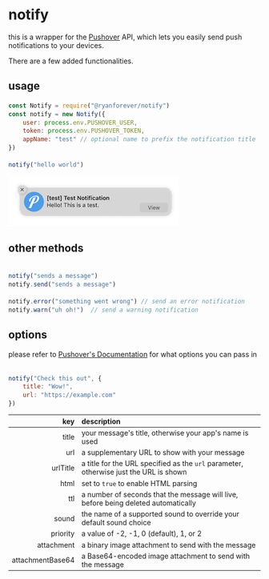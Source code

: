 # notify
this is a wrapper for the [Pushover](https://pushover.net) API, which lets you easily send push notifications to your devices.

There are a few added functionalities.

## usage
```javascript
const Notify = require("@ryanforever/notify")
const notify = new Notify({
    user: process.env.PUSHOVER_USER,
    token: process.env.PUSHOVER_TOKEN,
    appName: "test" // optional name to prefix the notification title
})

notify("hello world")
```

![notification](https://github.com/ryanfarber/notify/blob/8e87e75d23c535740b3dee38713dcb74af9346df/images/screenshot.png?raw=true)

## other methods
```javascript

notify("sends a message")
notify.send("sends a message")

notify.error("something went wrong") // send an error notification
notify.warn("uh oh!")  // send a warning notification
```

## options
please refer to [Pushover's Documentation](https://pushover.net/api) for what options you can pass in

```javascript

notify("Check this out", {
    title: "Wow!",
    url: "https://example.com"
})
```

| key | description |
| ---: | :---   |
| title     |  your message's title, otherwise your app's name is used |
| url       | a supplementary URL to show with your message |
| urlTitle  | a title for the URL specified as the `url` parameter, otherwise just the URL is shown |
| html      | set to `true` to enable HTML parsing |
| ttl       | a number of seconds that the message will live, before being deleted automatically |
| sound     | the name of a supported sound to override your default sound choice |
| priority | a value of -2, -1, 0 (default), 1, or 2 |
| attachment | a binary image attachment to send with the message |
| attachmentBase64 | a Base64-encoded image attachment to send with the message |
